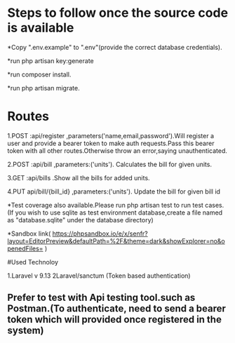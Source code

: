 # Steps to follow once the source code is available



*Copy ".env.example" to ".env"(provide the correct database credentials).

*run php artisan key:generate

*run composer install.

*run php artisan migrate.



# Routes

1.POST :api/register ,parameters('name,email,password').Will register a user and provide a bearer token to make auth
requests.Pass this bearer token with all other routes.Otherwise throw an error,saying unauthenticated.



2.POST :api/bill ,parameters:('units'). Calculates the bill for given units.



3.GET :api/bills .Show all the bills for added units.



4.PUT api/bill/{bill_id} ,parameters:('units'). Update the bill for given bill id

*Test coverage also available.Please run php artisan test to run test cases.(If you wish to use sqlite as test environment database,create a file named as "database.sqlite" under the database directory) 

*Sandbox link(  https://phpsandbox.io/e/x/senfr?layout=EditorPreview&defaultPath=%2F&theme=dark&showExplorer=no&openedFiles=  )

#Used Technoloy

1.Laravel v 9.13
2Laravel/sanctum (Token based authentication)

## Prefer to test with Api testing tool.such as  Postman.(To authenticate, need to send a bearer token which will provided once registered in the system)
